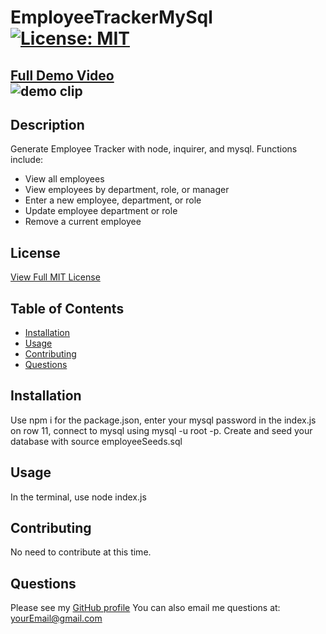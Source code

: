 # EmployeeTrackerMySql [![License: MIT](https://img.shields.io/badge/License-MIT-yellow.svg)](https://opensource.org/licenses/MIT)
  [Full Demo Video](https://drive.google.com/file/d/1foT2zxzuLRguBNzEk3amJJL0iAbkIWmv/view)  
  ![demo clip](https://github.com/krcook1980/EmployeeTrackerMySql/blob/main/assets/ETgif%20(1).gif?raw=true)
---
  ## Description
   Generate Employee Tracker with node, inquirer, and mysql. Functions include:
   - View all employees
   - View employees by department, role, or manager
   - Enter a new employee, department, or role
   - Update employee department or role
   - Remove a current employee
   

  ## License
   [View Full MIT License](https://opensource.org/licenses/MIT)

  ## Table of Contents

  * [Installation](#installation)
  * [Usage](#usage)
  * [Contributing](#contributing)
  * [Questions](#questions)


  ## Installation
   Use npm i for the package.json, enter your mysql password in the index.js on row 11, connect to mysql using mysql -u root -p. Create and seed your database with source employeeSeeds.sql

  ## Usage

   In the terminal, use node index.js

  ## Contributing
   No need to contribute at this time.

  ## Questions
   Please see my [GitHub profile](https://github.com/profileHere)
   You can also email me questions at: yourEmail@gmail.com


